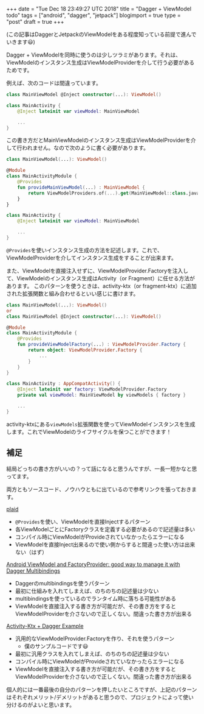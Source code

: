 +++
date = "Tue Dec 18 23:49:27 UTC 2018"
title = "Dagger + ViewModel todo"
tags = ["android", "dagger", "jetpack"]
blogimport = true
type = "post"
draft = true
+++

(この記事はDaggerとJetpackのViewModelをある程度知っている前提で進んでいきます😃)

Dagger + ViewModelを同時に使うのは少しツラミがあります。それは、ViewModelのインスタンス生成はViewModelProviderを介して行う必要があるためです。

例えば、次のコードは間違っています。

```kotlin
class MainViewModel @Inject constructor(...): ViewModel()

class MainActivity {
    @Inject lateinit var viewModel: MainViewModel

    ...
}
```

この書き方だとMainViewModelのインスタンス生成はViewModelProviderを介して行われません。なので次のように書く必要があります。

```kotlin
class MainViewModel(...): ViewModel()

@Module
class MainActivityModule {
    @Provides
    fun provideMainViewModel(...) : MainViewModel {
        return ViewModelProviders.of(...).get(MainViewModel::class.java)
    }
}

class MainActivity {
    @Inject lateinit var viewModel: MainViewModel

    ...
}
```

`@Provides`を使いインスタンス生成の方法を記述します。これで、ViewModelProviderを介してインスタンス生成をすることが出来ます。

また、ViewModelを直接注入せずに、ViewModelProvider.Factoryを注入して、ViewModelのインスタンス生成はActivity（or Fragment）に任せる方法があります。
このパターンを使うときは、activity-ktx（or fragment-ktx）に追加された拡張関数と組み合わせるといい感じに書けます。

```kotlin
class MainViewModel(...): ViewModel()
or
class MainViewModel @Inject constructor(...): ViewModel()

@Module
class MainActivityModule {
    @Provides
    fun provideViewModelFactory(...) : ViewModelProvider.Factory {
        return object: ViewModelProvider.Factory {
            ...
        }
    }
}

class MainActivity : AppCompatActivity() {
    @Inject lateinit var factory: ViewModelProvider.Factory
    private val viewModel: MainViewModel by viewModels { factory }

    ...
}
```

activity-ktxにある`viewModels`拡張関数を使ってViewModelインスタンスを生成します。これでViewModelのライフサイクルを保つことができます！

## 補足

結局どっちの書き方がいいの？って話になると思うんですが、一長一短かなと思ってます。

両方ともソースコード、ノウハウともに出ているので参考リンクを張っておきます。

[plaid](https://github.com/nickbutcher/plaid/blob/master/dribbble/src/main/java/io/plaidapp/dribbble/dagger/DribbbleModule.kt#L43)
- `@Provides`を使い、ViewModelを直接Injectするパターン
- 各ViewModelごとにFactoryクラスを定義する必要があるので記述量は多い
- コンパイル時にViewModelがProvideされていなかったらエラーになる
- ViewModelを直接Inject出来るので使い側からすると間違った使い方は出来ない（はず）

[Android ViewModel and FactoryProvider: good way to manage it with Dagger Multibindings](https://medium.com/@marco_cattaneo/android-viewmodel-and-factoryprovider-good-way-to-manage-it-with-dagger-2-d9e20a07084c)
- Daggerのmultibindingsを使うパターン
- 最初に仕組みを入れてしまえば、のちのちの記述量は少ない
- multibindingsを使っているのでランタイム時に落ちる可能性がある
- ViewModelを直接注入する書き方が可能だが、その書き方をするとViewModelProviderを介さないので正しくない。間違った書き方が出来る

[Activity-Ktx + Dagger Example](https://github.com/satoshun-android-example/ActivityKtxDaggerExample/tree/master/app/src/main/java/com/github/satoshun/example/sample)
- 汎用的なViewModelProvider.Factoryを作り、それを使うパターン
    - 僕のサンプルコードです😃
- 最初に汎用クラスを入れてしまえば、のちのちの記述量は少ない
- コンパイル時にViewModelがProvideされていなかったらエラーになる
- ViewModelを直接注入する書き方が可能だが、その書き方をするとViewModelProviderを介さないので正しくない。間違った書き方が出来る

個人的には一番最後の自分のパターンを押したいところですが、上記のパターンはそれぞれメリット/デメリットがあると思うので、プロジェクトによって使い分けるのがよいと思います。
